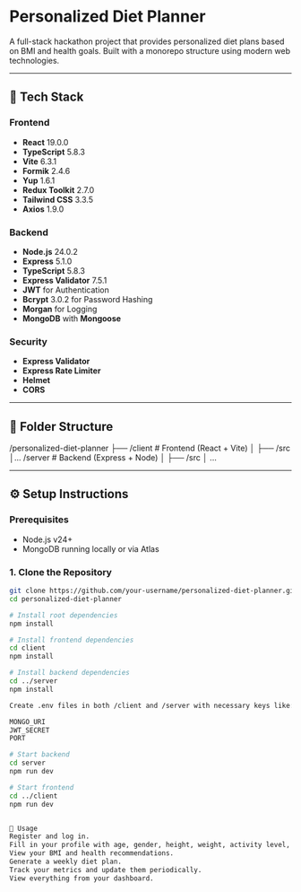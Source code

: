 # Personalized Diet Planner

A full-stack hackathon project that provides personalized diet plans based on BMI and health goals. Built with a monorepo structure using modern web technologies.

---

## 🚀 Tech Stack

### Frontend
- **React** 19.0.0
- **TypeScript** 5.8.3
- **Vite** 6.3.1
- **Formik** 2.4.6
- **Yup** 1.6.1
- **Redux Toolkit** 2.7.0
- **Tailwind CSS** 3.3.5
- **Axios** 1.9.0

### Backend
- **Node.js** 24.0.2
- **Express** 5.1.0
- **TypeScript** 5.8.3
- **Express Validator** 7.5.1
- **JWT** for Authentication
- **Bcrypt** 3.0.2 for Password Hashing
- **Morgan** for Logging
- **MongoDB** with **Mongoose**

### Security
- **Express Validator**
- **Express Rate Limiter**
- **Helmet**
- **CORS**

---

## 📁 Folder Structure
/personalized-diet-planner 
├── /client # Frontend (React + Vite) │ ├── /src │...
/server # Backend (Express + Node) │ ├── /src │ ...


---

## ⚙️ Setup Instructions

### Prerequisites
- Node.js v24+
- MongoDB running locally or via Atlas

### 1. Clone the Repository
```bash
git clone https://github.com/your-username/personalized-diet-planner.git
cd personalized-diet-planner

# Install root dependencies
npm install

# Install frontend dependencies
cd client
npm install

# Install backend dependencies
cd ../server
npm install

Create .env files in both /client and /server with necessary keys like:

MONGO_URI
JWT_SECRET
PORT

# Start backend
cd server
npm run dev

# Start frontend
cd ../client
npm run dev


🧪 Usage
Register and log in.
Fill in your profile with age, gender, height, weight, activity level, and dietary preferences.
View your BMI and health recommendations.
Generate a weekly diet plan.
Track your metrics and update them periodically.
View everything from your dashboard.

